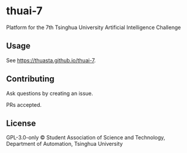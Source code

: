 # thuai-7

Platform for the 7th Tsinghua University Artificial Intelligence Challenge

## Usage

See <https://thuasta.github.io/thuai-7>.

## Contributing

Ask questions by creating an issue.

PRs accepted.

## License

GPL-3.0-only © Student Association of Science and Technology, Department of Automation, Tsinghua University
